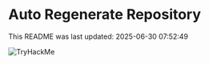 # Auto Regenerate Repository

This README was last updated: 2025-06-30 07:52:49

 ![TryHackMe](https://tryhackme.com/badge/533634)